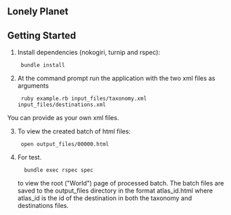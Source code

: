 ## Lonely Planet 

## Getting Started

1. Install dependencies (nokogiri, turnip and rspec):

        bundle install

2. At the command prompt run the application with the two xml files as arguments

        ruby example.rb input_files/taxonomy.xml input_files/destinations.xml

 You can provide as your own xml files.

3. To view the created batch of html files:

        open output_files/00000.html

4. For test.
  
         bundle exec rspec spec

   to view the root ("World") page of processed batch. The batch files are saved to the output_files directory in the format atlas_id.html where atlas_id is the id of the destination in both the taxonomy and destinations files.
